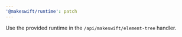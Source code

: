 ```yaml
---
'@makeswift/runtime': patch
---
```


Use the provided runtime in the `/api/makeswift/element-tree` handler.
